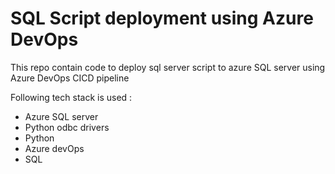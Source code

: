 # SQL Script deployment using Azure DevOps

This repo contain code to deploy sql server script to azure SQL server using Azure DevOps CICD pipeline

Following tech stack is used :
- Azure SQL server
- Python odbc drivers
- Python
- Azure devOps
- SQL
